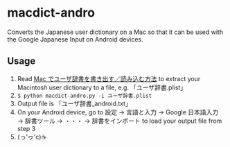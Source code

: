 # macdict-andro
Converts the Japanese user dictionary on a Mac so that it can be used with the Google Japanese Input on Android devices.

## Usage
1. Read [Mac でユーザ辞書を書き出す／読み込む方法](https://support.apple.com/ja-jp/HT204006) to extract your Macintosh user dictionary to a file, e.g. 「ユーザ辞書.plist」
2. `$ python macdict-andro.py -i ユーザ辞書.plist`
3. Output file is 「ユーザ辞書\_android.txt」
4. On your Android device, go to 設定 → 言語と入力 → Google 日本語入力 → 辞書ツール → ・・・ → 辞書をインポート to load your output file from step 3
5. (っ'ヮ'c)☕️
